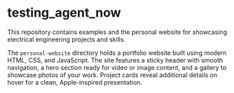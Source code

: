 # testing_agent_now

This repository contains examples and the personal website for showcasing electrical engineering projects and skills.

The `personal-website` directory holds a portfolio website built using modern HTML, CSS, and JavaScript. The site features a sticky header with smooth navigation, a hero section ready for video or image content, and a gallery to showcase photos of your work. Project cards reveal additional details on hover for a clean, Apple-inspired presentation.
